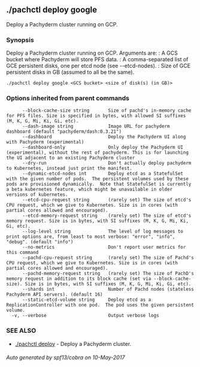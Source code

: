 ## ./pachctl deploy google

Deploy a Pachyderm cluster running on GCP.

### Synopsis


Deploy a Pachyderm cluster running on GCP.
Arguments are:
  <GCS bucket>: A GCS bucket where Pachyderm will store PFS data.
  <GCE persistent disks>: A comma-separated list of GCE persistent disks, one per etcd node (see --etcd-nodes).
  <size of disks>: Size of GCE persistent disks in GB (assumed to all be the same).


```
./pachctl deploy google <GCS bucket> <size of disk(s) (in GB)>
```

### Options inherited from parent commands

```
      --block-cache-size string       Size of pachd's in-memory cache for PFS files. Size is specified in bytes, with allowed SI suffixes (M, K, G, Mi, Ki, Gi, etc).
      --dash-image string             Image URL for pachyderm dashboard (default "pachyderm/dash:0.3.21")
      --dashboard                     Deploy the Pachyderm UI along with Pachyderm (experimental)
      --dashboard-only                Only deploy the Pachyderm UI (experimental), without the rest of pachyderm. This is for launching the UI adjacent to an existing Pachyderm cluster
      --dry-run                       Don't actually deploy pachyderm to Kubernetes, instead just print the manifest.
      --dynamic-etcd-nodes int        Deploy etcd as a StatefulSet with the given number of pods.  The persistent volumes used by these pods are provisioned dynamically.  Note that StatefulSet is currently a beta kubernetes feature, which might be unavailable in older versions of kubernetes.
      --etcd-cpu-request string       (rarely set) The size of etcd's CPU request, which we give to Kubernetes. Size is in cores (with partial cores allowed and encouraged).
      --etcd-memory-request string    (rarely set) The size of etcd's memory request. Size is in bytes, with SI suffixes (M, K, G, Mi, Ki, Gi, etc).
      --log-level string              The level of log messages to print options are, from least to most verbose: "error", "info", "debug". (default "info")
      --no-metrics                    Don't report user metrics for this command
      --pachd-cpu-request string      (rarely set) The size of Pachd's CPU request, which we give to Kubernetes. Size is in cores (with partial cores allowed and encouraged).
      --pachd-memory-request string   (rarely set) The size of PachD's memory request in addition to its block cache (set via --block-cache-size). Size is in bytes, with SI suffixes (M, K, G, Mi, Ki, Gi, etc).
      --shards int                    Number of Pachd nodes (stateless Pachyderm API servers). (default 16)
      --static-etcd-volume string     Deploy etcd as a ReplicationController with one pod.  The pod uses the given persistent volume.
  -v, --verbose                       Output verbose logs
```

### SEE ALSO
* [./pachctl deploy](./pachctl_deploy.md)	 - Deploy a Pachyderm cluster.

###### Auto generated by spf13/cobra on 10-May-2017
